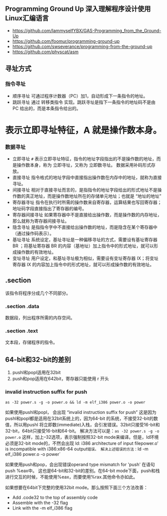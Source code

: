 ## Programming Ground Up 深入理解程序设计使用Linux汇编语言

- https://github.com/IammyselfYBX/GAS-Programming_from_the_Ground-Up
- https://github.com/foomur/programming-ground-up
- https://github.com/swseverance/programming-from-the-ground-up
- https://github.com/physcat/asm

## 寻址方式

### 指令寻址
- 顺序寻址
可通过程序计数器（PC）加1，自动形成下一条指令的地址。
- 跳跃寻址
通过 转移类指令 实现。跳跃寻址是指下一条指令的地址码不是由 PC 给出的，而是本条指令给出的。
# 表示立即寻址特征，A 就是操作数本身。
### 数据寻址

- 立即寻址
`#` 表示立即寻址特征，指令的地址字段指出的不是操作数的地址，而是操作数本身，称为 立即寻址，又称为 立即数寻址。 数据采用补码形式存放。
- 直接寻址
指令格式的地址字段中直接指出操作数在内存中的地址，就称为直接寻址。
- 间接寻址
相对于直接寻址而言的，是指指令的地址字段给出的形式地址不是操作数的真正地址，而是操作数地址所在的存储单元地址；也就是 “地址的地址”
- 寄存器寻址
指令在执行时所需的操作数来自寄存器，运算结果也写回寄存器；地址码字段直接指出了寄存器的编号。
- 寄存器间接寻址
如果寄存器中不是直接给出操作数，而是操作数的内存地址，那么就称为寄存器间接寻址。
- 隐含寻址
是指指令字中不直接给出操作数的地址，而是隐含在某个寄存器中（通过操作码表示）。
- 基址寻址
系统设定，基址寻址是一种偏移寻址的方式，需要设有基址寄存器 BR ；将基址寄存器 BR 的内容（基地址）加上指令中的形式地址，就可以形成操作数的有效地址。
- 变址寻址
用户设定，和基址寻址极为相似，需要设有变址寄存器 IX；将变址寄存器 IX 的内容加上指令中的形式地址，就可以形成操作数的有效地址。

## .section
该指令将程序分成几个不同部分。

### .section .data

数据段，列出程序所需的内存空间。

###  .section .text

文本段，存储程序的指令。


## 64-bit和32-bit的差别

1. pushl和popl适用在32bit
2. push和pop适用在642bit，寄存器只能使用 r 开头
   
### invalid instruction suffix for push

`as -32 power.s -g -o power.o && ld -m elf_i386 power.o -o power`

如果使用pushl和popl， 会出现 “invalid instruction suffix for push”
这是因为pushl和popl都是适用在32bit系统上的，因为64-bit 的系统，不接受32-bit的数值，所以用pushl 将立即数(immediate)入栈，会引发错误。32bit只接受16-bit和32-bit，64bit只接受16-bit和64-bit。
解决方法可以是：`as -32 power.s -g -o power.o` 这样，加上–32选项，表示强制按照32-bit mode来编译。但是，ld环境必须是32-bit mode的，不然会出现 ld: i386 architecture of input filepower.o’ is incompatible with i386:x86-64 output` 错误。
解决上述错误的方法： `ld -m elf_i386 power.o -o power`

如果使用push和pop，会出现错误operand type mismatch for 'push' 在语句 push %eax中。
这也是64-bit和32-bit的差别。在64-bit mode下面，push和栈进行交互的时候，不能使用%eax，而要使用%rax.其他命令亦如此。

如果想要在64bit下完整的使用32bit mode。那么按照下面三个方法改善：

- Add .code32 to the top of assembly code
- Assemble with the -32 flag
- Link with the -m elf_i386 flag
